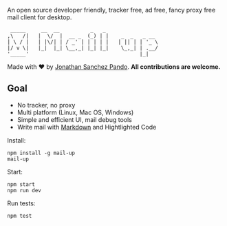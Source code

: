
An open source developer friendly, tracker free, ad free, fancy proxy free mail client for desktop.

     _____     __  __          _   _
    ,\   /|   |  \/  |  __ _  (_) | |    _  _   _ __
    | \ / |   | |\/| | / _' | | | | |   | || | | '_ \
    |/ v \|   |_|  |_| \__,_| |_| |_|    \_,_| | .__/
    '_____'                                    |_|

Made with ♥ by [Jonathan Sanchez Pando](http://github.com/j-san/). **All contributions are welcome.**


## Goal

- No tracker, no proxy
- Multi platform (Linux, Mac OS, Windows)
- Simple and efficient UI, mail debug tools
- Write mail with [Markdown](https://guides.github.com/features/mastering-markdown/) and Hightlighted Code


Install:

    npm install -g mail-up
    mail-up


Start:

    npm start
    npm run dev


Run tests:

    npm test
